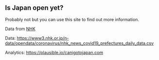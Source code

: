 ## Is Japan open yet?

Probably not but you can use this site to find out more information.

Data from [NHK](https://www3.nhk.or.jp/news/special/coronavirus/data/)

Data: https://www3.nhk.or.jp/n-data/opendata/coronavirus/nhk_news_covid19_prefectures_daily_data.csv

Analytics: https://plausible.io/canigotojapan.com
